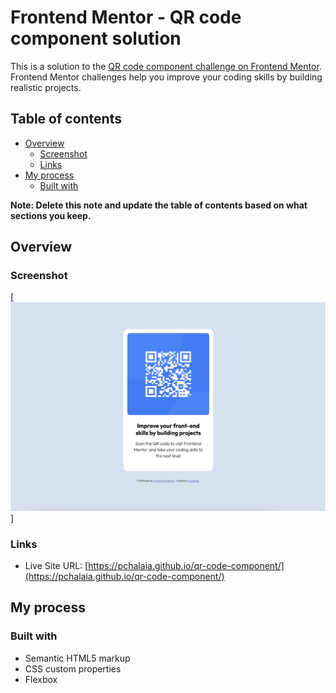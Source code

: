 # Frontend Mentor - QR code component solution

This is a solution to the [QR code component challenge on Frontend Mentor](https://www.frontendmentor.io/challenges/qr-code-component-iux_sIO_H). Frontend Mentor challenges help you improve your coding skills by building realistic projects. 

## Table of contents

- [Overview](#overview)
  - [Screenshot](#screenshot)
  - [Links](#links)
- [My process](#my-process)
  - [Built with](#built-with)


**Note: Delete this note and update the table of contents based on what sections you keep.**

## Overview

### Screenshot

[![./screenshot.jpg](https://github.com/pchalaia/qr-code-component/blob/main/images/screenshot.jpg)]

### Links
- Live Site URL: [https://pchalaia.github.io/qr-code-component/](https://pchalaia.github.io/qr-code-component/)

## My process

### Built with

- Semantic HTML5 markup
- CSS custom properties
- Flexbox
